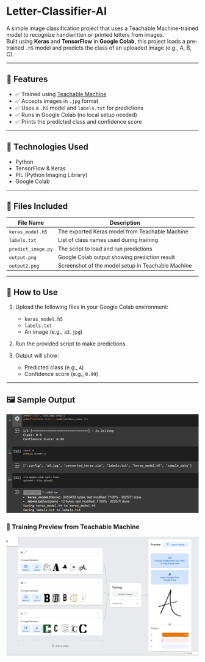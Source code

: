 # Letter-Classifier-AI

A simple image classification project that uses a Teachable Machine-trained model to recognize handwritten or printed letters from images.  
Built using **Keras** and **TensorFlow** in **Google Colab**, this project loads a pre-trained `.h5` model and predicts the class of an uploaded image (e.g., A, B, C).

---

## 📌 Features
- ✅ Trained using [Teachable Machine](https://teachablemachine.withgoogle.com/)
- ✅ Accepts images in `.jpg` format
- ✅ Uses a `.h5` model and `labels.txt` for predictions
- ✅ Runs in Google Colab (no local setup needed)
- ✅ Prints the predicted class and confidence score

---

## 🧠 Technologies Used
- Python
- TensorFlow & Keras
- PIL (Python Imaging Library)
- Google Colab

---

## 📁 Files Included

| File Name               | Description                                        |
|-------------------------|----------------------------------------------------|
| `keras_model.h5`        | The exported Keras model from Teachable Machine   |
| `labels.txt`            | List of class names used during training          |
| `predict_image.py` | The script to load and run predictions       |
| `output.png`        | Google Colab output showing prediction result     |
| `output2.png`           | Screenshot of the model setup in Teachable Machine |



---

## 🚀 How to Use

1. Upload the following files in your Google Colab environment:
   - `keras_model.h5`
   - `labels.txt`
   - An image (e.g., `a3.jpg`)

2. Run the provided script to make predictions.

3. Output will show:
   - Predicted class (e.g., `A`)
   - Confidence score (e.g., `0.99`)

---

## 🖼️ Sample Output

![Screenshot](output.png)


### 🔹 Training Preview from Teachable Machine

![Teachable Machine Preview](output2.png)
